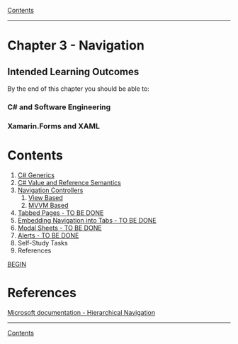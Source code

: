 [Contents](/docs/README.md)

----

# Chapter 3 - Navigation

## Intended Learning Outcomes
By the end of this chapter you should be able to:

### C# and Software Engineering

### Xamarin.Forms and XAML

# Contents
1. [C# Generics](generics.md)
1. [C# Value and Reference Semantics](ValueRefSemantics.md)
1. [Navigation Controllers](NavControllers.md)
   1. [View Based](basic_navigation_1.md)
   1. [MVVM Based](mvvm_navigation_1.md)
1. [Tabbed Pages - TO BE DONE](tabbed_pages.md)
1. [Embedding Navigation into Tabs - TO BE DONE]()
1. [Modal Sheets - TO BE DONE]()
1. [Alerts - TO BE DONE]()
1. Self-Study Tasks
1. References

[BEGIN]()


# References
[Microsoft documentation - Hierarchical Navigation](https://docs.microsoft.com/xamarin/xamarin-forms/app-fundamentals/navigation/hierarchical)

----

[Contents](/docs/README.md)

